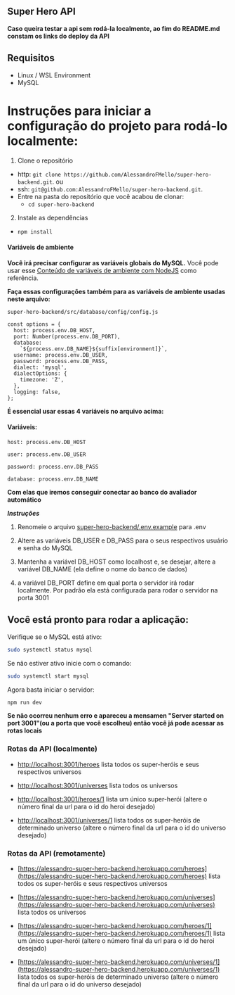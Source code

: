 ## Super Hero API

**Caso queira testar a api sem rodá-la localmente, ao fim do README.md constam os links do deploy da API** 

## Requisitos
* Linux / WSL Environment
* MySQL

# Instruções para iniciar a configuração do projeto para rodá-lo localmente:

1. Clone o repositório
  * http: `git clone https://github.com/AlessandroFMello/super-hero-backend.git`.
  ou
  * ssh: `git@github.com:AlessandroFMello/super-hero-backend.git`.
  * Entre na pasta do repositório que você acabou de clonar:
    * `cd super-hero-backend`

2. Instale as dependências
  * `npm install`


#### Variáveis de ambiente

**Você irá precisar configurar as variáveis globais do MySQL.** Você pode usar esse [Conteúdo de variáveis de ambiente com NodeJS](https://blog.rocketseat.com.br/variaveis-ambiente-nodejs/) como referência.

**Faça essas configurações também para as variáveis de ambiente usadas neste arquivo:**

`super-hero-backend/src/database/config/config.js`

```
const options = {
  host: process.env.DB_HOST,
  port: Number(process.env.DB_PORT),
  database:
    `${process.env.DB_NAME}${suffix[environment]}`,
  username: process.env.DB_USER,
  password: process.env.DB_PASS,
  dialect: 'mysql',
  dialectOptions: {
    timezone: 'Z',
  },
  logging: false,
};

```

**É essencial usar essas 4 variáveis no arquivo acima:**

#### Variáveis:

`host: process.env.DB_HOST`

`user: process.env.DB_USER`

`password: process.env.DB_PASS`

`database: process.env.DB_NAME`

**Com elas que iremos conseguir conectar ao banco do avaliador automático**

***Instruções***
1. Renomeie o arquivo [super-hero-backend/.env.example](.env.example/) para .env

2. Altere as variáveis DB_USER e DB_PASS para o seus respectivos usuário e senha do MySQL

3. Mantenha a variável DB_HOST como localhost e, se desejar, altere a variável DB_NAME (ela define o nome do banco de dados)

4. a variável DB_PORT define em qual porta o servidor irá rodar localmente. Por padrão ela está configurada para rodar o servidor na porta 3001


## Você está pronto para rodar a aplicação:
Verifique se o MySQL está ativo:
```bash
sudo systemctl status mysql
```

Se não estiver ativo inicie com o comando:
```bash
sudo systemctl start mysql
```
Agora basta iniciar o servidor:
```bash
npm run dev
```

**Se não ocorreu nenhum erro e apareceu a mensamen "Server started on port 3001"(ou a porta que você escolheu) então você já pode acessar as rotas locais**

### Rotas da API (localmente)

* [http://localhost:3001/heroes](http://localhost:3001/heroes) lista todos os super-heróis e seus respectivos universos

* [http://localhost:3001/universes](http://localhost:3001/universes) lista todos os universos

* [http://localhost:3001/heroes/1](http://localhost:3001/heroes/1) lista um único super-herói (altere o número final da url para o id do heroi desejado)

* [http://localhost:3001/universes/1](http://localhost:3001/universes/1) lista todos os super-heróis de determinado universo (altere o número final da url para o id do universo desejado)

### Rotas da API (remotamente)

* [https://alessandro-super-hero-backend.herokuapp.com/heroes](https://alessandro-super-hero-backend.herokuapp.com/heroes) lista todos os super-heróis e seus respectivos universos

* [https://alessandro-super-hero-backend.herokuapp.com/universes](https://alessandro-super-hero-backend.herokuapp.com/universes) lista todos os universos

* [https://alessandro-super-hero-backend.herokuapp.com/heroes/1](https://alessandro-super-hero-backend.herokuapp.com/heroes/1) lista um único super-herói (altere o número final da url para o id do heroi desejado)

* [https://alessandro-super-hero-backend.herokuapp.com/universes/1](https://alessandro-super-hero-backend.herokuapp.com/universes/1) lista todos os super-heróis de determinado universo (altere o número final da url para o id do universo desejado)
